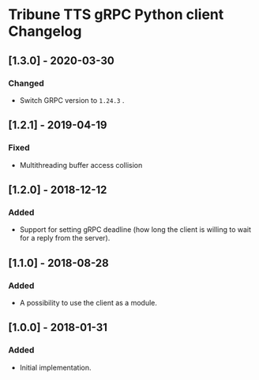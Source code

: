# Tribune TTS gRPC Python client Changelog

## [1.3.0] - 2020-03-30
### Changed 
- Switch GRPC version to `1.24.3` .

## [1.2.1] - 2019-04-19
### Fixed
- Multithreading buffer access collision

## [1.2.0] - 2018-12-12
### Added
- Support for setting gRPC deadline (how long the client is willing to wait for a reply from the server).

## [1.1.0] - 2018-08-28
### Added
- A possibility to use the client as a module.

## [1.0.0] - 2018-01-31
### Added
- Initial implementation.
